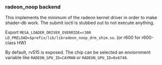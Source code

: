 ### radeon_noop backend

This implements the minimum of the radeon kernel driver in order to make shader-db work.
The submit ioctl is stubbed out to not execute anything.

Export `MESA_LOADER_DRIVER_OVERRIDE=r300
LD_PRELOAD=$prefix/lib/libradeon_noop_drm_shim.so`. (or r600 for r600-class HW)

By default, rv515 is exposed.  The chip can be selected an enviornment
variable like `RADEON_GPU_ID=CAYMAN` or `RADEON_GPU_ID=0x6740`.
